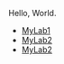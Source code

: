 Hello, World. 

* [MyLab1](https://yuxing26liu.github.io/cse15l-lab-reports/lab-report-1.html)
* [MyLab2](https://yuxing26liu.github.io/cse15l-lab-reports/lab-report-2.html)
* [MyLab2](https://yuxing26liu.github.io/cse15l-lab-reports/lab-report-2.html)
